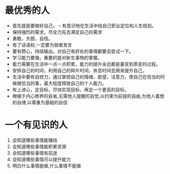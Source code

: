 # 最优秀的人

- 首先就是要做好自己。
  – 有意识地在生活中给自己职业定位和人生规划。
- 保持强烈的需求，尽全力先去满足自己的需求
- 勇敢，大胆，自信。
- 有了话语权,一定要为弱者发言
- 要有野心，持续输出。对自己有好处的事情都要去尝试一下。
- 学习能力要强，重要的是对新生事物的掌握。
- 能力需要在生活中一点一点积累，能力的提升永远都是量变到质变的过程。
- 安排自己的时间，利用自己的碎片时间，休息时间去用来提升自己。
- 生活中要有自控力，通过掌控自己的情绪，欲望，注意力，使自己在恰当的时候做恰当的事，最大程度释放自己的个人能力。
- 有上进心，定目标，尽快实现目标，再定一个更高的目标。
- 根植于内心修养的自省,无需他人提醒的自觉,以约束为前提的自由,为他人着想的自律,以尊重为基础的自信

# 一个有见识的人

1. 会知道哪些事情能赚钱
2. 会知道哪些事情能积累资源
3. 会知道哪些事情有前途
4. 会知道哪些事情可以提升能力
5. 明白什么事情能做,什么事情不能做
